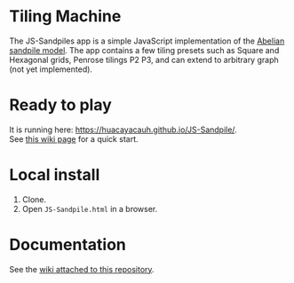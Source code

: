 # Tiling Machine

The JS-Sandpiles app is a simple JavaScript implementation of the [Abelian sandpile model](https://en.wikipedia.org/wiki/Abelian_sandpile_model). The app contains a few tiling presets
such as Square and Hexagonal grids, Penrose tilings P2 P3, and can extend to arbitrary graph (not yet implemented).  

# Ready to play

It is running here: https://huacayacauh.github.io/JS-Sandpile/.  
See [this wiki page](https://github.com/huacayacauh/JS-Sandpile/wiki/Quick-Start) for a quick start.

# Local install

1. Clone.
2. Open ``JS-Sandpile.html`` in a browser.

# Documentation

See the [wiki attached to this repository](https://github.com/huacayacauh/JS-Sandpile/wiki).
